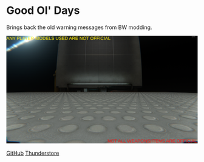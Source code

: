 # Good Ol&apos; Days

Brings back the old warning messages from BW modding.

![goodoldays.png](../assets/goodoldays.png)

[GitHub](https://github.com/WeatherElectric/GoodOlDays)
[Thunderstore](https://bonelab.thunderstore.io/package/SoulWithMae/GoodOlDays/)